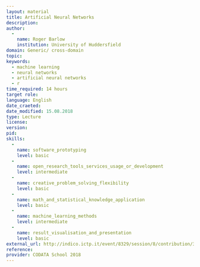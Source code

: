 ```yaml
---
layout: material
title: Artificial Neural Networks
description: 
author: 
  - 
    name: Roger Barlow
    institution: University of Huddersfield
domain: Generic/ cross-domain
topic: 
keywords: 
  - machine learning
  - neural networks
  - artificial neural networks
  - r
time_required: 14 hours
target role: 
language: English
date_craeted: 
date_modified: 15.08.2018
type: Lecture
license: 
version: 
pid: 
skills: 
  - 
    name: software_prototyping
    level: basic
  - 
    name: open_research_tools_services_usage_or_development
    level: intermediate
  - 
    name: creative_problem_solving_flexibility
    level: basic
  - 
    name: math_and_statistical_knowledge_application
    level: basic
  - 
    name: machine_learning_methods
    level: intermediate
  - 
    name: result_visualisation_and_presentation
    level: basic
external_url: http://indico.ictp.it/event/8329/session/8/contribution/31
reference: 
provider: CODATA School 2018
---
```

